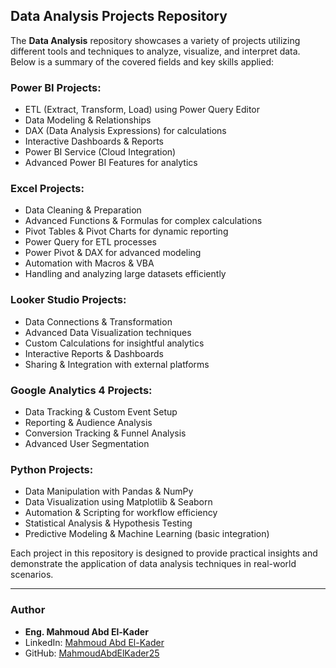 ## Data Analysis Projects Repository
The **Data Analysis** repository showcases a variety of projects utilizing different tools and techniques to analyze, visualize, and interpret data. Below is a summary of the covered fields and key skills applied:

### **Power BI Projects:**
- ETL (Extract, Transform, Load) using Power Query Editor
- Data Modeling & Relationships
- DAX (Data Analysis Expressions) for calculations
- Interactive Dashboards & Reports
- Power BI Service (Cloud Integration)
- Advanced Power BI Features for analytics

### **Excel Projects:**
- Data Cleaning & Preparation
- Advanced Functions & Formulas for complex calculations
- Pivot Tables & Pivot Charts for dynamic reporting
- Power Query for ETL processes
- Power Pivot & DAX for advanced modeling
- Automation with Macros & VBA
- Handling and analyzing large datasets efficiently

### **Looker Studio Projects:**
- Data Connections & Transformation
- Advanced Data Visualization techniques
- Custom Calculations for insightful analytics
- Interactive Reports & Dashboards
- Sharing & Integration with external platforms

### **Google Analytics 4 Projects:**
- Data Tracking & Custom Event Setup
- Reporting & Audience Analysis
- Conversion Tracking & Funnel Analysis
- Advanced User Segmentation

### **Python Projects:**
- Data Manipulation with Pandas & NumPy
- Data Visualization using Matplotlib & Seaborn
- Automation & Scripting for workflow efficiency
- Statistical Analysis & Hypothesis Testing
- Predictive Modeling & Machine Learning (basic integration)

Each project in this repository is designed to provide practical insights and demonstrate the application of data analysis techniques in real-world scenarios.

---

### Author
- **Eng. Mahmoud Abd El-Kader**
- LinkedIn: [Mahmoud Abd El-Kader](https://www.linkedin.com/in/mahmoud-abd-el-kader-66a6a8308/)
- GitHub: [MahmoudAbdElKader25](https://github.com/MahmoudAbdElKader25)

